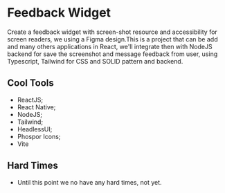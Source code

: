 # Feedback Widget

Create a feedback widget with screen-shot resource and accessibility for screen readers, we using a Figma design.This is a project that can be add and many others applications in React, we'll integrate then with NodeJS backend for save the screenshot and message feedback from user, using Typescript, Tailwind for CSS and SOLID pattern and backend.

## Cool Tools 

* ReactJS;
* React Native;
* NodeJS;
* Tailwind;
* HeadlessUI;
* Phospor Icons;
* Vite

## Hard Times
- Until this point we no have any hard times, not yet.



